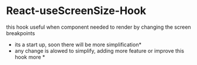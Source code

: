 # React-useScreenSize-Hook
this hook useful when component needed to render by changing the screen breakpoints

* its a start up, soon there will be more simplification*
* any change is alowed to simplify, adding more feature or improve this hook more *
